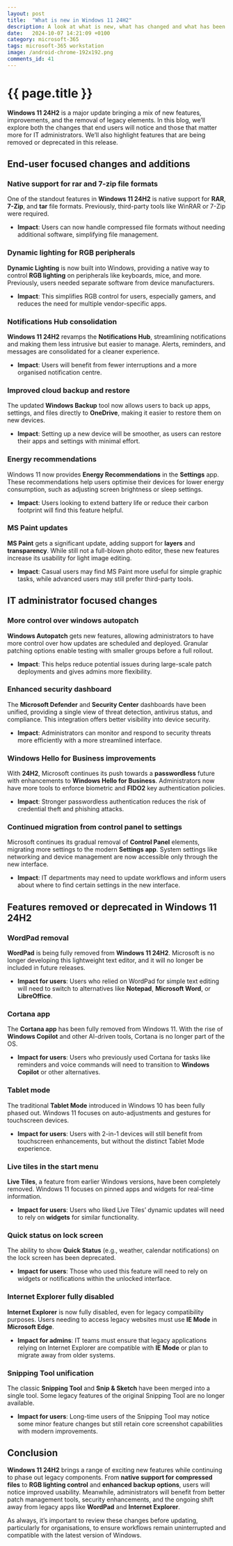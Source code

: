 ```yaml
---
layout: post
title:  "What is new in Windows 11 24H2"
description: A look at what is new, what has changed and what has been removed in Windows 11 24H2
date:   2024-10-07 14:21:09 +0100
category: microsoft-365
tags: microsoft-365 workstation
image: /android-chrome-192x192.png
comments_id: 41
---
```

<h1>{{ page.title }}</h1>

**Windows 11 24H2** is a major update bringing a mix of new features, improvements, and the removal of legacy elements. In this blog, we’ll explore both the changes that end users will notice and those that matter more for IT administrators. We’ll also highlight features that are being removed or deprecated in this release.

## End-user focused changes and additions

### Native support for rar and 7-zip file formats
One of the standout features in **Windows 11 24H2** is native support for **RAR**, **7-Zip**, and **tar** file formats. Previously, third-party tools like WinRAR or 7-Zip were required.

- **Impact**: Users can now handle compressed file formats without needing additional software, simplifying file management.

### Dynamic lighting for RGB peripherals
**Dynamic Lighting** is now built into Windows, providing a native way to control **RGB lighting** on peripherals like keyboards, mice, and more. Previously, users needed separate software from device manufacturers.

- **Impact**: This simplifies RGB control for users, especially gamers, and reduces the need for multiple vendor-specific apps.

### Notifications Hub consolidation
**Windows 11 24H2** revamps the **Notifications Hub**, streamlining notifications and making them less intrusive but easier to manage. Alerts, reminders, and messages are consolidated for a cleaner experience.

- **Impact**: Users will benefit from fewer interruptions and a more organised notification centre.

### Improved cloud backup and restore
The updated **Windows Backup** tool now allows users to back up apps, settings, and files directly to **OneDrive**, making it easier to restore them on new devices.

- **Impact**: Setting up a new device will be smoother, as users can restore their apps and settings with minimal effort.

### Energy recommendations
Windows 11 now provides **Energy Recommendations** in the **Settings** app. These recommendations help users optimise their devices for lower energy consumption, such as adjusting screen brightness or sleep settings.

- **Impact**: Users looking to extend battery life or reduce their carbon footprint will find this feature helpful.

### MS Paint updates
**MS Paint** gets a significant update, adding support for **layers** and **transparency**. While still not a full-blown photo editor, these new features increase its usability for light image editing.

- **Impact**: Casual users may find MS Paint more useful for simple graphic tasks, while advanced users may still prefer third-party tools.

## IT administrator focused changes

### More control over windows autopatch
**Windows Autopatch** gets new features, allowing administrators to have more control over how updates are scheduled and deployed. Granular patching options enable testing with smaller groups before a full rollout.

- **Impact**: This helps reduce potential issues during large-scale patch deployments and gives admins more flexibility.

### Enhanced security dashboard
The **Microsoft Defender** and **Security Center** dashboards have been unified, providing a single view of threat detection, antivirus status, and compliance. This integration offers better visibility into device security.

- **Impact**: Administrators can monitor and respond to security threats more efficiently with a more streamlined interface.

### Windows Hello for Business improvements
With **24H2**, Microsoft continues its push towards a **passwordless** future with enhancements to **Windows Hello for Business**. Administrators now have more tools to enforce biometric and **FIDO2** key authentication policies.

- **Impact**: Stronger passwordless authentication reduces the risk of credential theft and phishing attacks.

### Continued migration from control panel to settings
Microsoft continues its gradual removal of **Control Panel** elements, migrating more settings to the modern **Settings app**. System settings like networking and device management are now accessible only through the new interface.

- **Impact**: IT departments may need to update workflows and inform users about where to find certain settings in the new interface.

## Features removed or deprecated in Windows 11 24H2

### WordPad removal
**WordPad** is being fully removed from **Windows 11 24H2**. Microsoft is no longer developing this lightweight text editor, and it will no longer be included in future releases.

- **Impact for users**: Users who relied on WordPad for simple text editing will need to switch to alternatives like **Notepad**, **Microsoft Word**, or **LibreOffice**.

### Cortana app
The **Cortana app** has been fully removed from Windows 11. With the rise of **Windows Copilot** and other AI-driven tools, Cortana is no longer part of the OS.

- **Impact for users**: Users who previously used Cortana for tasks like reminders and voice commands will need to transition to **Windows Copilot** or other alternatives.

### Tablet mode
The traditional **Tablet Mode** introduced in Windows 10 has been fully phased out. Windows 11 focuses on auto-adjustments and gestures for touchscreen devices.

- **Impact for users**: Users with 2-in-1 devices will still benefit from touchscreen enhancements, but without the distinct Tablet Mode experience.

### Live tiles in the start menu
**Live Tiles**, a feature from earlier Windows versions, have been completely removed. Windows 11 focuses on pinned apps and widgets for real-time information.

- **Impact for users**: Users who liked Live Tiles’ dynamic updates will need to rely on **widgets** for similar functionality.

### Quick status on lock screen
The ability to show **Quick Status** (e.g., weather, calendar notifications) on the lock screen has been deprecated.

- **Impact for users**: Those who used this feature will need to rely on widgets or notifications within the unlocked interface.

### Internet Explorer fully disabled
**Internet Explorer** is now fully disabled, even for legacy compatibility purposes. Users needing to access legacy websites must use **IE Mode** in **Microsoft Edge**.

- **Impact for admins**: IT teams must ensure that legacy applications relying on Internet Explorer are compatible with **IE Mode** or plan to migrate away from older systems.

### Snipping Tool unification
The classic **Snipping Tool** and **Snip & Sketch** have been merged into a single tool. Some legacy features of the original Snipping Tool are no longer available.

- **Impact for users**: Long-time users of the Snipping Tool may notice some minor feature changes but still retain core screenshot capabilities with modern improvements.

## Conclusion

**Windows 11 24H2** brings a range of exciting new features while continuing to phase out legacy components. From **native support for compressed files** to **RGB lighting control** and **enhanced backup options**, users will notice improved usability. Meanwhile, administrators will benefit from better patch management tools, security enhancements, and the ongoing shift away from legacy apps like **WordPad** and **Internet Explorer**.

As always, it’s important to review these changes before updating, particularly for organisations, to ensure workflows remain uninterrupted and compatible with the latest version of Windows.
